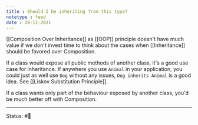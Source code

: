 ```yaml
---
title : Should I be inheriting from this type?
notetype : feed
date : 28-11-2021
---
```


[[Composition Over Inheritance]] as [[OOP]] principle doesn't have much value if we don't invest time to think about the cases when [[Inheritance]] should be favored over Composition.

If a class would expose all public methods of another class, it's a good use case for inheritance. If anywhere you use `Animal` in your application, you could just as well use `Dog` without any issues, `Dog inherits Animal` is a good idea. See [[Liskov Substitution Principle]].

If a class wants only part of the behaviour exposed by another class, you'd be much better off with Composition.

-----

Status: #🌱 


